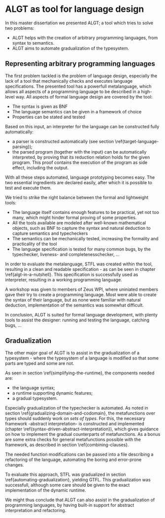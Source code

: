 
ALGT as tool for language design
=================================

In this master dissertation we presented ALGT; a tool which tries to solve two problems:

- ALGT helps with the creation of arbitrary programming languages, from syntax to semantics.
- ALGT aims to automate gradualization of the typesystem.

 Representing arbitrary programming languages
----------------------------------------------

The first problem tackled is the problem of language design, especially the lack of a tool that mechanically checks and executes language specifications. 
The presented tool has a powerfull metalanguage, which allows all aspects of a programming language to be described in a high-level way. All aspects of formal language design are covered by the tool:

- The syntax is given as BNF
- The language semantics can be given in a framework of choice
- Properties can be stated and tested

Based on this input, an interpreter for the language can be constructed fully automatically: 

- a parser is constructed automatically (see section \ref{target-language-parsing});
- the parsed program (together with the input) can be automatically interpreted, by proving that its reduction relation holds for the given program. This proof contains the execution of the program as side effect, including the output.

With all these steps automated, language prototyping becomes easy. The two essential ingredients are declared easily, after which it is possible to test and execute them.

We tried to strike the right balance between the formal and lightweight tools:

- The language itself contains enough features to be practical, yet not too many, which might hinder formal proving of some properties. 
- All the tools available are modeled after well-known mathematical objects, such as BNF to capture the syntax and natural deduction to capture semantics and typecheckers
- The semantics can be mechanically tested, increasing the formality and practicality of the tool
- The language specification is tested for many common bugs, by the typechecker, liveness- and completenesschecker, ...


In order to evaluate the metalanguage, STFL was created within the tool, resulting in a clean and readable specification - as can be seen in chapter \ref{algt-in-a-nutshell}. This specification is successfully used as interpreter, resulting in a working programming language.

A workshop was given to members of Zeus WPI, where uniniated members gave their try to create a programming language. Most were able to create the syntax of their language, but as none were familiar with natural deduction, implementation of the semantics was somewhat difficult.

In conclusion, ALGT is suited for formal language development, with plenty tools to assist the designer: running and testing the language, catching bugs, ...


 Gradualization
----------------

The other major goal of ALGT is to assist in the gradualization of a typesystem - where the typesystem of a language is modified so that some parts are typed and some are not.

As seen in section \ref{simplifying-the-runtime}, the components needed are:

- the language syntax;
- a runtime supporting dynamic features;
- a gradual typesystem.

Especially gradualization of the typechecker is automated. As noted in section \ref{gradualizing-domain-and-codomain}, the metafunctions over types should suddenly work on _sets of types_. For this, the necessary framework -abstract interpretation- is constructed and implemented (chapter \ref{syntax-driven-abstract-interpretation}), which gives guidance on how to implement the gradual counterparts of metafunctions. As a bonus are some extra checks for general metafunctions possible with the framework, as described in section \ref{combining-clauses}.

The needed function modifications can be passed into a file describing a refactoring of the language, automating the boring and error-prone changes. 

To evaluate this approach, STFL was gradualized in section \ref{automating-gradualization}, yielding GTFL. This gradualization was successfull, although some care should be given to the exact implementation of the dynamic runtime.

We might thus conclude that ALGT can also assist in the gradualization of programming languages, by having built-in support for abstract interpretation and refactoring. 

